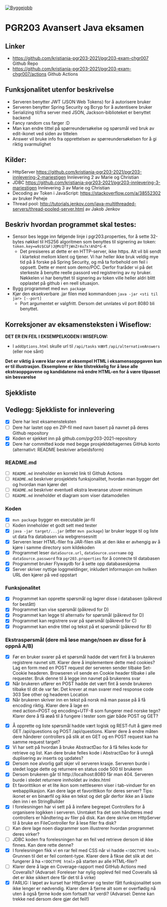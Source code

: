[![Byggejobb](https://github.com/kristiania-pgr203-2021/pgr203-exam-chgr007/actions/workflows/maven.yml/badge.svg?branch=master)](https://github.com/kristiania-pgr203-2021/pgr203-exam-chgr007/actions/workflows/maven.yml)

# PGR203 Avansert Java eksamen

## Linker
* https://github.com/kristiania-pgr203-2021/pgr203-exam-chgr007 Github Repo
* https://github.com/kristiania-pgr203-2021/pgr203-exam-chgr007/actions Github Actions 

## Funksjonalitet utenfor beskrivelse
* Serveren benytter JWT (JSON Web Tokens) for å autorisere bruker
* Serveren benytter Spring Security og Bcryp for å autentisere bruker
* Serializing til/fra server med JSON, Jackson-biblioteket er benyttet backend
* Fancy random css farger :D
* Man kan endre tittel på spørreundersøkelse og spørsmål ved bruk av edit-ikonet ved siden av tittelen
* Answer vil bruke info fra opprettelsen av spørreundersøkelsen for å gi riktig svarmulighet


## Kilder:
* HttpServer https://github.com/kristiania-pgr203-2021/pgr203-innlevering-2-mariestigen Innlevering 2 av Marie og Christian 
* JDBC https://github.com/kristiania-pgr203-2021/pgr203-innlevering-3-mariestigen Innlevering 3 av Marie og Christian
* Decoding av Token i JavaScript: https://stackoverflow.com/a/38552302 av bruker Peheje
* Thread pool: http://tutorials.jenkov.com/java-multithreaded-servers/thread-pooled-server.html av Jakob Jenkov


## Beskriv hvordan programmet skal testes:
* Sensor bes legge inn følgende linje i pgr203.properties, for å sette 32-bytes nøkkel til HS256 algoritmen som benyttes til signering av
  token: `token.key=w9z$C&F)J@McQfTjWnZr4u7x!A%D*G-K`
  * Det presiseres at dette er en HTTP-server, ikke https. Alt vil bli sendt i klartekst mellom klient og tjener.
    Vi har heller ikke bruk veldig mye tid på å forske på Spring Security, og må ta forbehold om feil i oppsett. Dette er ment som demo/POC.
    Derfor fraråder vi på det sterkeste å benytte reelle passord ved registrering av ny bruker.
    Nøkkelen vi har benyttet til signering av token ville heller aldri blitt opplastet på github i en reell situasjon.
* Bygg programmet med `mvn package`
* Kjør den eksekverbare .jar filen med kommandoen `java -jar <sti til jar> [--port]`
  * Port argumentet er valgfritt. Dersom det unnlates vil port 8080 bli benyttet.

## Korreksjoner av eksamensteksten i Wiseflow:

**DET ER EN FEIL I EKSEMPELKODEN I WISEFLOW:**

* I `addOptions.html` skulle url til `/api/tasks` vært `/api/alternativeAnswers` (eller noe sånt)

**Det er viktig å være klar over at eksempel HTML i eksamensoppgaven kun er til illustrasjon. Eksemplene er ikke tilstrekkelig for å løse alle ekstraoppgavene og kandidatene må endre HTML-en for å være tilpasset sin besvarelse**

 

## Sjekkliste

## Vedlegg: Sjekkliste for innlevering

* [x] Dere har lest eksamensteksten
* [ ] Dere har lastet opp en ZIP-fil med navn basert på navnet på deres Github repository
* [x] Koden er sjekket inn på github.com/pgr203-2021-repository
* [x] Dere har committed kode med begge prosjektdeltagernes GitHub konto (alternativt: README beskriver arbeidsform)

### README.md

* [ ] `README.md` inneholder en korrekt link til Github Actions
* [ ] `README.md` beskriver prosjektets funksjonalitet, hvordan man bygger det og hvordan man kjører det
* [ ] `README.md` beskriver eventuell ekstra leveranse utover minimum
* [ ] `README.md` inneholder et diagram som viser datamodellen

### Koden

* [x] `mvn package` bygger en executable jar-fil
* [ ] Koden inneholder et godt sett med tester
* [x] `java -jar target/...jar` (etter `mvn package`) lar bruker legge til og liste ut data fra databasen via webgrensesnitt
* [x] Serveren leser HTML-filer fra JAR-filen slik at den ikke er avhengig av å kjøre i samme directory som kildekoden
* [x] Programmet leser `dataSource.url`, `dataSource.username` og `dataSource.password` fra `pgr203.properties` for å connecte til databasen
* [x] Programmet bruker Flywaydb for å sette opp databaseskjema
* [x] Server skriver nyttige loggmeldinger, inkludert informasjon om hvilken URL den kjører på ved oppstart

### Funksjonalitet

* [x] Programmet kan opprette spørsmål og lagrer disse i databasen (påkrevd for bestått)
* [x] Programmet kan vise spørsmål (påkrevd for D)
* [x] Programmet kan legge til alternativ for spørsmål (påkrevd for D)
* [x] Programmet kan registrere svar på spørsmål (påkrevd for C)
* [x] Programmet kan endre tittel og tekst på et spørsmål (påkrevd for B)

### Ekstraspørsmål (dere må løse mange/noen av disse for å oppnå A/B)

* [x] Før en bruker svarer på et spørsmål hadde det vært fint å la brukeren registrere navnet sitt. Klarer dere å implementere dette med cookies? Lag en form med en POST request der serveren sender tilbake Set-Cookie headeren. Browseren vil sende en Cookie header tilbake i alle requester. Bruk denne til å legge inn navnet på brukerens svar
* [x] Når brukeren utfører en POST hadde det vært fint å sende brukeren tilbake til dit de var før. Det krever at man svarer med response code 303 See other og headeren Location
* [x] Når brukeren skriver inn en tekst på norsk må man passe på å få encoding riktig. Klarer dere å lage en <form> med action=POST og encoding=UTF-8 som fungerer med norske tegn? Klarer dere å få æøå til å fungere i tester som gjør både POST og GET?
* [x] Å opprette og liste spørsmål hadde vært logisk og REST-fult å gjøre med GET /api/questions og POST /api/questions. Klarer dere å endre måten dere hånderer controllers på slik at en GET og en POST request kan ha samme request target?
* [x] Vi har sett på hvordan å bruke AbstractDao for å få felles kode for retrieve og list. Kan dere bruke felles kode i AbstractDao for å unngå duplisering av inserts og updates?
* [x] Dersom noe alvorlig galt skjer vil serveren krasje. Serveren burde i stedet logge dette og returnere en status code 500 til brukeren
* [x] Dersom brukeren går til http://localhost:8080 får man 404. Serveren burde i stedet returnere innholdet av index.html
* [x] Et favorittikon er et lite ikon som nettleseren viser i tab-vinduer for en webapplikasjon. Kan dere lage et favorittikon for deres server? Tips: ikonet er en binærfil og ikke en tekst og det går derfor ikke an å laste den inn i en StringBuilder
* [x] I forelesningen har vi sett på å innføre begrepet Controllers for å organisere logikken i serveren. Unntaket fra det som håndteres med controllers er håndtering av filer på disk. Kan dere skrive om HttpServer til å bruke en FileController for å lese filer fra disk?
* [ ] Kan dere lage noen diagrammer som illustrerer hvordan programmet deres virker?
* [ ] JDBC koden fra forelesningen har en feil ved retrieve dersom id ikke finnes. Kan dere rette denne?
* [x] I forelesningen fikk vi en rar feil med CSS når vi hadde `<!DOCTYPE html>`. Grunnen til det er feil content-type. Klarer dere å fikse det slik at det fungerer å ha `<!DOCTYPE html>` på starten av alle HTML-filer?
* [ ] Klarer dere å lage en Coverage-rapport med GitHub Actions med Coveralls? (Advarsel: Foreleser har nylig opplevd feil med Coveralls så det er ikke sikkert dere får det til å virke)
* [x] FARLIG: I løpet av kurset har HttpServer og tester fått funksjonalitet som ikke lenger er nødvendig. Klarer dere å fjerne alt som er overflødig nå uten å også fjerne kode som fortsatt har verdi? (Advarsel: Denne kan trekke ned dersom dere gjør det feil!)
